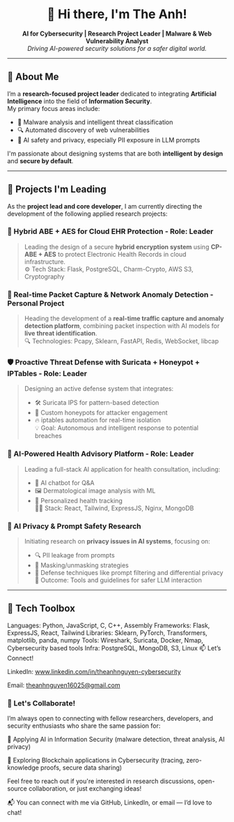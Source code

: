 <h1 align="center">👋 Hi there, I'm The Anh!</h1>

<p align="center">
  <b>AI for Cybersecurity | Research Project Leader | Malware & Web Vulnerability Analyst</b><br>
  <i>Driving AI-powered security solutions for a safer digital world.</i>
</p>

---

## 🔬 About Me

I’m a <b>research-focused project leader</b> dedicated to integrating <b>Artificial Intelligence</b> into the field of <b>Information Security</b>.  
My primary focus areas include:

- 🧠 Malware analysis and intelligent threat classification  
- 🔍 Automated discovery of web vulnerabilities  
- 🔐 AI safety and privacy, especially PII exposure in LLM prompts

I'm passionate about designing systems that are both <b>intelligent by design</b> and <b>secure by default</b>.

---

## 🚀 Projects I'm Leading

As the <b>project lead and core developer</b>, I am currently directing the development of the following applied research projects:

### 🏥 Hybrid ABE + AES for Cloud EHR Protection - Role: Leader
> Leading the design of a secure <b>hybrid encryption system</b> using <b>CP-ABE + AES</b> to protect Electronic Health Records in cloud infrastructure.  
> ⚙️ Tech Stack: Flask, PostgreSQL, Charm-Crypto, AWS S3, Cryptography

### 📡 Real-time Packet Capture & Network Anomaly Detection - Personal Project
> Heading the development of a <b>real-time traffic capture and anomaly detection platform</b>, combining packet inspection with AI models for <b>live threat identification</b>.  
> 🔍 Technologies: Pcapy, Sklearn, FastAPI, Redis, WebSocket, libcap

### 🛡️ Proactive Threat Defense with Suricata + Honeypot + IPTables - Role: Leader
> Designing an active defense system that integrates:  
> - 🛠️ Suricata IPS for pattern-based detection  
> - 🎯 Custom honeypots for attacker engagement  
> - 🔥 iptables automation for real-time isolation  
> 💡 Goal: Autonomous and intelligent response to potential breaches

### 🧬 AI-Powered Health Advisory Platform - Role: Leader
> Leading a full-stack AI application for health consultation, including:  
> - 🤖 AI chatbot for Q&A  
> - 🖼️ Dermatological image analysis with ML  
> - 🧠 Personalized health tracking  
> 👨‍💻 Stack: React, Tailwind, ExpressJS, Nginx, MongoDB

### 🔐 AI Privacy & Prompt Safety Research
> Initiating research on <b>privacy issues in AI systems</b>, focusing on:  
> - 🔍 PII leakage from prompts  
> - 🔏 Masking/unmasking strategies  
> - 🤫 Defense techniques like prompt filtering and differential privacy  
> 🎯 Outcome: Tools and guidelines for safer LLM interaction

---

## 🧰 Tech Toolbox


Languages: Python, JavaScript, C, C++, Assembly
Frameworks: Flask, ExpressJS, React, Tailwind
Libraries: Sklearn, PyTorch, Transformers, matplotlib, panda, numpy
Tools: Wireshark, Suricata, Docker, Nmap, Cybersecurity based tools
Infra: PostgreSQL, MongoDB, S3, Linux
📫 Let’s Connect!

LinkedIn: www.linkedin.com/in/theanhnguyen-cybersecurity

Email: theanhnguyen16025@gmail.com



### 🤝 Let's Collaborate!
I’m always open to connecting with fellow researchers, developers, and security enthusiasts who share the same passion for:

🤖 Applying AI in Information Security (malware detection, threat analysis, AI privacy)

🔗 Exploring Blockchain applications in Cybersecurity (tracing, zero-knowledge proofs, secure data sharing)

Feel free to reach out if you're interested in research discussions, open-source collaboration, or just exchanging ideas!

📬 You can connect with me via GitHub, LinkedIn, or email — I’d love to chat!
